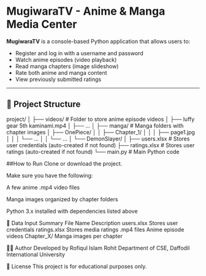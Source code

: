 # MugiwaraTV - Anime & Manga Media Center

**MugiwaraTV** is a console-based Python application that allows users to:

- Register and log in with a username and password
- Watch anime episodes (video playback)
- Read manga chapters (image slideshow)
- Rate both anime and manga content
- View previously submitted ratings

---

## 📁 Project Structure
project/
│
├── videos/ # Folder to store anime episode videos
│ ├── luffy gear 5th kaminami.mp4
│ ├── ...
│
├── manga/ # Manga folders with chapter images
│ ├── OnePiece/
│ │ ├── Chapter_1/
│ │ │ ├── page1.jpg
│ │ │ └── ...
│ │ └── ...
│ └── DemonSlayer/
│
├── users.xlsx # Stores user credentials (auto-created if not found)
├── ratings.xlsx # Stores user ratings (auto-created if not found)
└── main.py # Main Python code

##How to Run
Clone or download the project.

Make sure you have the following:

A few anime .mp4 video files

Manga images organized by chapter folders

Python 3.x installed with dependencies listed above

📂 Data Input Summary
File Name	Description
users.xlsx	Stores user credentials
ratings.xlsx	Stores media ratings
.mp4 files	Anime episode videos
Chapter_X/	Manga images per chapter

🧑‍💻 Author
Developed by Rofiqul Islam Rohit
Department of CSE, Daffodil International University

📄 License
This project is for educational purposes only.





